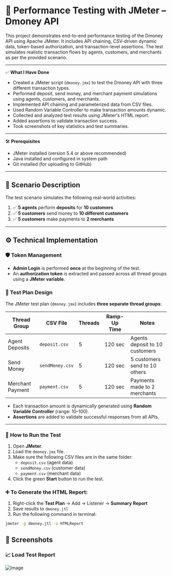 # 💼 Performance Testing with JMeter – Dmoney API 

This project demonstrates end-to-end performance testing of the Dmoney API using Apache JMeter. It includes API chaining, CSV-driven dynamic data, token-based authorization, and transaction-level assertions. The test simulates realistic transaction flows by agents, customers, and merchants as per the provided scenario.

---

✅ **What I Have Done**

- Created a JMeter script (`dmoney.jmx`) to test the Dmoney API with three different transaction types.
- Performed deposit, send money, and merchant payment simulations using agents, customers, and merchants.
- Implemented API chaining and parameterized data from CSV files.
- Used Random Variable Controller to make transaction amounts dynamic.
- Collected and analyzed test results using JMeter's HTML report.
- Added assertions to validate transaction success.
- Took screenshots of key statistics and test summaries.

---

🛠 **Prerequisites**

- JMeter installed (version 5.4 or above recommended)
- Java installed and configured in system path
- Git installed (for uploading to GitHub)

---
## 🎯 Scenario Description

The test scenario simulates the following real-world activities:

1. ✅ **5 agents** perform **deposits** for **10 customers**
2. ✅ **5 customers** send money to **10 different customers**
3. ✅ **5 customers** make payments to **2 merchants**

---

## ⚙️ Technical Implementation

### 🛡️ Token Management
- **Admin Login** is performed **once** at the beginning of the test.
- An **authorization token** is extracted and passed across all thread groups using a **JMeter variable**.

### 🔄 Test Plan Design

The JMeter test plan (`dmoney.jmx`) includes **three separate thread groups**:

| Thread Group     | CSV File         | Threads | Ramp-Up Time | Notes                            |
|------------------|------------------|---------|---------------|----------------------------------|
| Agent Deposits   | `deposit.csv`    | 5       | 120 sec       | Agents deposit to 10 customers   |
| Send Money       | `sendMoney.csv`  | 5       | 120 sec       | 5 customers send to 10 others    |
| Merchant Payment | `payment.csv`    | 5       | 120 sec       | Payments made to 2 merchants     |

- Each transaction amount is dynamically generated using **Random Variable Controller** (range: 10–100).
- **Assertions** are added to validate successful responses from all APIs.

---

### 🚀 **How to Run the Test**

1. Open **JMeter**.
2. Load the `dmoney.jmx` file.
3. Make sure the following CSV files are in the same folder:
   - `deposit.csv` (agent data)
   - `sendMoney.csv` (customer data)
   - `payment.csv` (merchant data)
4. Click the green **Start** button to run the test.

### ➕ To Generate the HTML Report:

1. Right-click the **Test Plan** → Add → Listener → **Summary Report**
2. Save results to `dmoney.jtl`
3. Run the following command in terminal:

```bash
jmeter -g dmoney.jtl -o HTMLReport
```
## 📸 Screenshots
### 📈 Load Test Report
![image](https://github.com/user-attachments/assets/ea70eae4-b771-4d46-bb97-afe79acef1f2)






